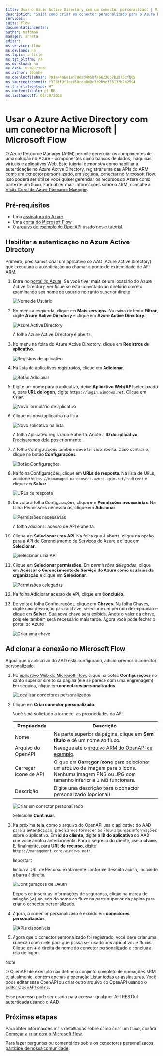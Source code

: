 ```yaml
---
title: Usar o Azure Active Directory com um conector personalizado | Microsoft Docs
description: "Saiba como criar um conector personalizado para o Azure Resource Manager com a autenticação do Azure Active Directory."
services: 
suite: flow
documentationcenter: 
author: msftman
manager: anneta
editor: 
ms.service: flow
ms.devlang: na
ms.topic: article
ms.tgt_pltfrm: na
ms.workload: na
ms.date: 05/03/2016
ms.author: deonhe
ms.openlocfilehash: 791a44a681ef70ead495bf46623657b2b75cfb65
ms.sourcegitcommit: f3236f9f1ec050cda0d9c3e2b9c356132b2a2594
ms.translationtype: HT
ms.contentlocale: pt-BR
ms.lasthandoff: 01/30/2018
---
```

# <a name="use-azure-active-directory-with-a-custom-connector-in-microsoft-flow"></a>Usar o Azure Active Directory com um conector na Microsoft | Microsoft Flow
O Azure Resource Manager (ARM) permite gerenciar os componentes de uma solução no Azure - componentes como bancos de dados, máquinas virtuais e aplicativos Web. Este tutorial demonstra como habilitar a autenticação no Azure Active Directory, registrar uma das APIs do ARM como um conector personalizado, em seguida, conectar no Microsoft Flow. Isso poderá ser útil se você quiser gerenciar os recursos do Azure como parte de um fluxo. Para obter mais informações sobre o ARM, consulte a [Visão Geral do Azure Resource Manager](https://docs.microsoft.com/azure/azure-resource-manager/resource-group-overview).

## <a name="prerequisites"></a>Pré-requisitos
* Uma [assinatura do Azure](https://azure.microsoft.com/free/).
* Uma [conta do Microsoft Flow](https://flow.microsoft.com).
* O [arquivo de exemplo do OpenAPI](https://pwrappssamples.blob.core.windows.net/samples/AzureResourceManager.json) usado neste tutorial.

## <a name="enable-authentication-in-azure-active-directory"></a>Habilitar a autenticação no Azure Active Directory
Primeiro, precisamos criar um aplicativo do AAD (Azure Active Directory) que executará a autenticação ao chamar o ponto de extremidade de API ARM.

1. Entre no [portal do Azure](https://portal.azure.com).  Se você tiver mais de um locatário do Azure Active Directory, verifique se está conectado ao diretório correto examinando seu nome de usuário no canto superior direito.
   
    ![Nome de Usuário](./media/customapi-azure-resource-manager-tutorial/current-user.png)
2. No menu à esquerda, clique em **Mais serviços**.  Na caixa de texto **Filtrar**, digite **Azure Active Directory** e clique em **Azure Active Directory**.
   
    ![Azure Active Directory](./media/customapi-azure-resource-manager-tutorial/azureaad.png)
   
    A folha Azure Active Directory é aberta.   
3. No menu na folha do Azure Active Directory, clique em **Registros de aplicativo**.
   
    ![Registros de aplicativo](./media/customapi-azure-resource-manager-tutorial/azureapplication.png)
4. Na lista de aplicativos registrados, clique em **Adicionar**.
   
    ![Botão Adicionar](./media/customapi-azure-resource-manager-tutorial/add-app-btn.png)   
5. Digite um nome para o aplicativo, deixe **Aplicativo Web/API** selecionado e, para **URL de logon**, digite `https://login.windows.net`.  Clique em **Criar**.  
   
    ![Novo formulário de aplicativo](./media/customapi-azure-resource-manager-tutorial/newapplication.png)
6. Clique no novo aplicativo na lista.
   
    ![Novo aplicativo na lista](./media/customapi-azure-resource-manager-tutorial/newapplication2.png)
   
    A folha Aplicativo registrado é aberta.  Anote a **ID do aplicativo**.  Precisaremos dela posteriormente.
7. A folha Configurações também deve ter sido aberta.  Caso contrário, clique no botão **Configurações**.
   
    ![Botão Configurações](./media/customapi-azure-resource-manager-tutorial/settings-btn.png)
8. Na folha Configurações, clique em **URLs de resposta**. Na lista de URLs, adicione `https://msmanaged-na.consent.azure-apim.net/redirect` e clique em **Salvar**.
   
    ![URLs de resposta](./media/customapi-azure-resource-manager-tutorial/reply-urls.png)
9. De volta à folha Configurações, clique em **Permissões necessárias**.  Na folha Permissões necessárias, clique em **Adicionar**.
   
    ![Permissões necessárias](./media/customapi-azure-resource-manager-tutorial/permissions.png)
   
    A folha adicionar acesso de API é aberta.
10. Clique em **Selecionar uma API**. Na folha que é aberta, clique na opção para a API de Gerenciamento de Serviços do Azure e clique em **Selecionar**.
    
    ![Selecionar uma API](./media/customapi-azure-resource-manager-tutorial/permissions2.png)
11. Clique em **Selecionar permissões**.  Em *permissões delegadas*, clique em **Acessar o Gerenciamento de Serviço do Azure como usuários da organização** e clique em **Selecionar**.
    
    ![Permissões delegadas](./media/customapi-azure-resource-manager-tutorial/permissions3.png)
12. Na folha Adicionar acesso de API, clique em **Concluído**.
13. De volta à folha Configurações, clique em **Chaves**.  Na folha Chaves, digite uma descrição para a chave, selecione um período de expiração e clique em **Salvar**.  Sua nova chave será exibida.  Anote o valor da chave, pois ele também será necessário mais tarde.  Agora você pode fechar o portal do Azure.
    
    ![Criar uma chave](./media/customapi-azure-resource-manager-tutorial/configurekeys.png)

## <a name="add-the-connection-in-microsoft-flow"></a>Adicionar a conexão no Microsoft Flow
Agora que o aplicativo do AAD está configurado, adicionaremos o conector personalizado.

1. No [aplicativo Web do Microsoft Flow](https://flow.microsoft.com/), clique no botão **Configurações** no canto superior direito da página (ele se parece com uma engrenagem).  Em seguida, clique em **conectores personalizados**.
   
    ![Localizar conectores personalizados](./media/customapi-azure-resource-manager-tutorial/finding-custom-apis.png)  
2. Clique em **Criar conector personalizado**.  
   
    Você será solicitado a fornecer as propriedades da API.  
   
   | Propriedade | Descrição |
   | --- | --- |
   | Nome |Na parte superior da página, clique em **Sem título** e dê um nome ao fluxo. |
   | Arquivo do OpenAPI |Navegue até o [arquivo ARM do OpenAPI de exemplo](https://pwrappssamples.blob.core.windows.net/samples/AzureResourceManager.json). |
   | Carregar ícone de API |Clique em **Carregar ícone** para selecionar um arquivo de imagem para o ícone. Nenhuma imagem PNG ou JPG com tamanho inferior a 1 MB funcionará. |
   | Descrição |Digite uma descrição para o conector personalizado (opcional). |
   
    ![Criar um conector personalizado](./media/customapi-azure-resource-manager-tutorial/create-custom-api.png)  
   
    Selecione **Continuar**.
3. Na próxima tela, como o arquivo do OpenAPI usa o aplicativo do AAD para a autenticação, precisamos fornecer ao Flow algumas informações sobre o aplicativo.  Em **id do cliente**, digite a **ID do aplicativo** do AAD que você anotou anteriormente.  Para o segredo do cliente, use a **chave**.  E, finalmente, para **URL de recurso**, digite `https://management.core.windows.net/`.
   
   > [!IMPORTANT]
   > Inclua a URL de Recurso exatamente conforme descrito acima, incluindo a barra à direita.
   > 
   > 
   
    ![Configurações de OAuth](./media/customapi-azure-resource-manager-tutorial/oauth-settings.png)
   
    Depois de inserir as informações de segurança, clique na marca de seleção (**&#x2713;**) ao lado do nome do fluxo na parte superior da página para criar o conector personalizado.
4. Agora, o conector personalizado é exibido em **conectores personalizados**.
   
    ![APIs disponíveis](./media/customapi-azure-resource-manager-tutorial/list-custom-apis.png)  
5. Agora que o conector personalizado foi registrado, você deve criar uma conexão com o ele para que possa ser usado nos aplicativos e fluxos.  Clique em **+** à direita do nome do conector personalizado e conclua a tela de logon.

> [!NOTE]
> O OpenAPI de exemplo não define o conjunto completo de operações ARM e, atualmente, contém apenas a operação [Listar todas as assinaturas](https://msdn.microsoft.com/library/azure/dn790531.aspx).  Você pode editar esse OpenAPI ou criar outro arquivo do OpenAPI usando o [editor OpenAPI online](http://editor.swagger.io/).
> 
> Esse processo pode ser usado para acessar qualquer API RESTful autenticada usando o AAD.
> 
> 

## <a name="next-steps"></a>Próximas etapas
Para obter informações mais detalhadas sobre como criar um fluxo, confira [Começar a criar com o Microsoft Flow](get-started-logic-flow.md).

Para fazer perguntas ou comentários sobre os conectores personalizados, [participe de nossa comunidade](https://aka.ms/flow-community).

